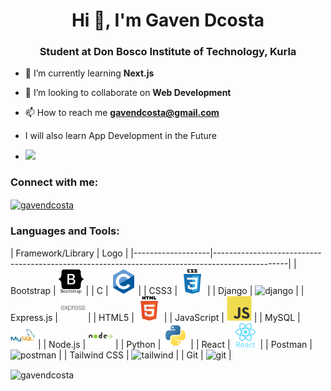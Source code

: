 <h1 align="center">Hi 👋, I'm Gaven Dcosta</h1>
<h3 align="center">Student at Don Bosco Institute of Technology, Kurla</h3>

- 🌱 I’m currently learning **Next.js**

- 👯 I’m looking to collaborate on **Web Development**

- 📫 How to reach me **gavendcosta@gmail.com**

- I will also learn App Development in the Future

- ![](https://komarev.com/ghpvc/?username=TeddyGaven)

<h3 align="left">Connect with me:</h3>
<p align="left">
<a href="https://www.linkedin.com/in/gaven-dcosta-b18165239/" target="blank"><img align="center" src="https://raw.githubusercontent.com/rahuldkjain/github-profile-readme-generator/master/src/images/icons/Social/linked-in-alt.svg" alt="gavendcosta" height="30" width="40" /></a>
</p>

<h3 align="left">Languages and Tools:</h3>
<p align="left"> 
| Framework/Library | Logo                                                                                           |
|-------------------|------------------------------------------------------------------------------------------------|
| Bootstrap         | <img src="https://raw.githubusercontent.com/devicons/devicon/master/icons/bootstrap/bootstrap-plain-wordmark.svg" alt="bootstrap" width="40" height="40"/>           |
| C                 | <img src="https://raw.githubusercontent.com/devicons/devicon/master/icons/c/c-original.svg" alt="c" width="40" height="40"/>                               |
| CSS3              | <img src="https://raw.githubusercontent.com/devicons/devicon/master/icons/css3/css3-original-wordmark.svg" alt="css3" width="40" height="40"/>                 |
| Django            | <img src="https://cdn.worldvectorlogo.com/logos/django.svg" alt="django" width="40" height="40"/>                                                           |
| Express.js        | <img src="https://raw.githubusercontent.com/devicons/devicon/master/icons/express/express-original-wordmark.svg" alt="express" width="40" height="40"/>   |
| HTML5             | <img src="https://raw.githubusercontent.com/devicons/devicon/master/icons/html5/html5-original-wordmark.svg" alt="html5" width="40" height="40"/>             |
| JavaScript       | <img src="https://raw.githubusercontent.com/devicons/devicon/master/icons/javascript/javascript-original.svg" alt="javascript" width="40" height="40"/>     |
| MySQL             | <img src="https://raw.githubusercontent.com/devicons/devicon/master/icons/mysql/mysql-original-wordmark.svg" alt="mysql" width="40" height="40"/>             |
| Node.js          | <img src="https://raw.githubusercontent.com/devicons/devicon/master/icons/nodejs/nodejs-original-wordmark.svg" alt="nodejs" width="40" height="40"/>       |
| Python           | <img src="https://raw.githubusercontent.com/devicons/devicon/master/icons/python/python-original.svg" alt="python" width="40" height="40"/>                 |
| React            | <img src="https://raw.githubusercontent.com/devicons/devicon/master/icons/react/react-original-wordmark.svg" alt="react" width="40" height="40"/>           |
| Postman          | <img src="https://www.vectorlogo.zone/logos/getpostman/getpostman-icon.svg" alt="postman" width="40" height="40"/>                                          |
| Tailwind CSS     | <img src="https://www.vectorlogo.zone/logos/tailwindcss/tailwindcss-icon.svg" alt="tailwind" width="40" height="40"/>                                       |
| Git              | <img src="https://www.vectorlogo.zone/logos/git-scm/git-scm-icon.svg" alt="git" width="40" height="40"/>                                                     |

</p>

 
<p><img align="center" src="https://github-readme-streak-stats.herokuapp.com/?user=gavendcosta&" alt="gavendcosta" /></p>
